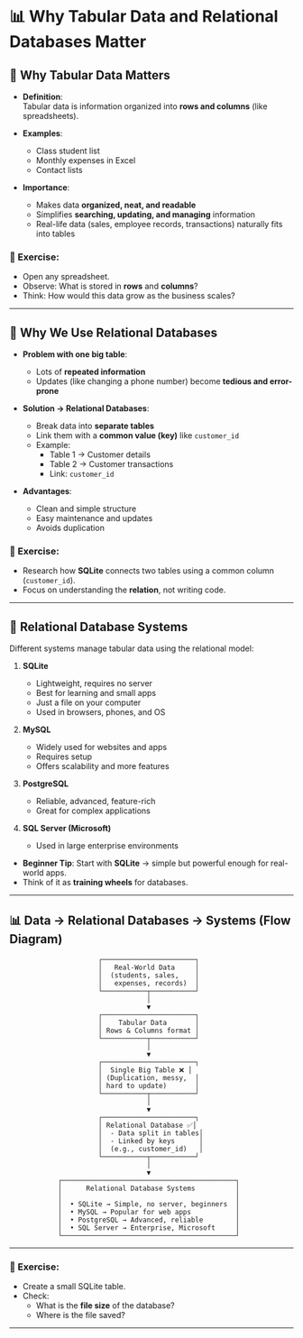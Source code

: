 # 📊 Why Tabular Data and Relational Databases Matter

## 🔹 Why Tabular Data Matters
- **Definition**:  
  Tabular data is information organized into **rows and columns** (like spreadsheets).
  
- **Examples**:  
  - Class student list  
  - Monthly expenses in Excel  
  - Contact lists  

- **Importance**:  
  - Makes data **organized, neat, and readable**  
  - Simplifies **searching, updating, and managing** information  
  - Real-life data (sales, employee records, transactions) naturally fits into tables  

### 📝 Exercise:
- Open any spreadsheet.  
- Observe: What is stored in **rows** and **columns**?  
- Think: How would this data grow as the business scales?  

---

## 🔹 Why We Use Relational Databases
- **Problem with one big table**:  
  - Lots of **repeated information**  
  - Updates (like changing a phone number) become **tedious and error-prone**  

- **Solution → Relational Databases**:  
  - Break data into **separate tables**  
  - Link them with a **common value (key)** like `customer_id`  
  - Example:  
    - Table 1 → Customer details  
    - Table 2 → Customer transactions  
    - Link: `customer_id`  

- **Advantages**:  
  - Clean and simple structure  
  - Easy maintenance and updates  
  - Avoids duplication  

### 📝 Exercise:
- Research how **SQLite** connects two tables using a common column (`customer_id`).  
- Focus on understanding the **relation**, not writing code.  

---

## 🔹 Relational Database Systems
Different systems manage tabular data using the relational model:

1. **SQLite**  
   - Lightweight, requires no server  
   - Best for learning and small apps  
   - Just a file on your computer  
   - Used in browsers, phones, and OS  

2. **MySQL**  
   - Widely used for websites and apps  
   - Requires setup  
   - Offers scalability and more features  

3. **PostgreSQL**  
   - Reliable, advanced, feature-rich  
   - Great for complex applications  

4. **SQL Server (Microsoft)**  
   - Used in large enterprise environments  

- **Beginner Tip**: Start with **SQLite** → simple but powerful enough for real-world apps.  
- Think of it as **training wheels** for databases.

---
## 📊 Data → Relational Databases → Systems (Flow Diagram)

                          ┌───────────────────────┐
                          │   Real-World Data     │
                          │  (students, sales,    │
                          │   expenses, records)  │
                          └───────────┬───────────┘
                                      │
                                      ▼
                          ┌───────────────────────┐
                          │    Tabular Data       │
                          │ Rows & Columns format │
                          └───────────┬───────────┘
                                      │
                                      ▼
                          ┌───────────────────────┐
                          │  Single Big Table ❌ │
                          │ (Duplication, messy,  │
                          │ hard to update)       │
                          └───────────┬───────────┘
                                      │
                                      ▼
                          ┌───────────────────────┐
                          │ Relational Database ✅│
                          │  - Data split in tables│
                          │  - Linked by keys      │
                          │  (e.g., customer_id)   │
                          └───────────┬───────────┘
                                      │
                                      ▼
                ┌───────────────────────────────────────────┐
                │      Relational Database Systems          │
                │                                           │
                │  • SQLite → Simple, no server, beginners  │
                │  • MySQL → Popular for web apps           │
                │  • PostgreSQL → Advanced, reliable        │
                │  • SQL Server → Enterprise, Microsoft     │
                └───────────────────────────────────────────┘

---

### 📝 Exercise:
- Create a small SQLite table.  
- Check:  
  - What is the **file size** of the database?  
  - Where is the file saved?  

---
